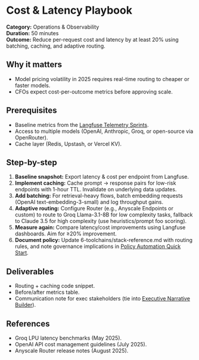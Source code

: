 # Cost & Latency Playbook

**Category:** Operations & Observability  
**Duration:** 50 minutes  
**Outcome:** Reduce per-request cost and latency by at least 20% using batching, caching, and adaptive routing.

## Why it matters
- Model pricing volatility in 2025 requires real-time routing to cheaper or faster models.
- CFOs expect cost-per-outcome metrics before approving scale.

## Prerequisites
- Baseline metrics from the [Langfuse Telemetry Sprints](operations-langfuse-telemetry.md).
- Access to multiple models (OpenAI, Anthropic, Groq, or open-source via OpenRouter).
- Cache layer (Redis, Upstash, or Vercel KV).

## Step-by-step
1. **Baseline snapshot:** Export latency & cost per endpoint from Langfuse.
2. **Implement caching:** Cache prompt → response pairs for low-risk endpoints with 1-hour TTL. Invalidate on underlying data updates.
3. **Add batching:** For retrieval-heavy flows, batch embedding requests (OpenAI text-embedding-3-small) and log throughput gains.
4. **Adaptive routing:** Configure Router (e.g., Anyscale Endpoints or custom) to route to Groq Llama-3.1-8B for low complexity tasks, fallback to Claude 3.5 for high complexity (use heuristics/prompt foo scoring).
5. **Measure again:** Compare latency/cost improvements using Langfuse dashboards. Aim for ≥20% improvement.
6. **Document policy:** Update  6-toolchains/stack-reference.md with routing rules, and note governance implications in [Policy Automation Quick Start](governance-policy-automation.md).

## Deliverables
- Routing + caching code snippet.
- Before/after metrics table.
- Communication note for exec stakeholders (tie into [Executive Narrative Builder](storytelling-exec-brief.md)).

## References
- Groq LPU latency benchmarks (May 2025).
- OpenAI API cost management guidelines (July 2025).
- Anyscale Router release notes (August 2025).
